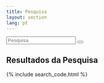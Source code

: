 ```yaml
---
title: Pesquisa
layout: section
lang: pt
---
```


<div id="#search">
    <form id="search-form" action="/search" method="get">
        <input id="search-input" class="search-input" type="text" name="search" placeholder="Pesquisa" />
        <input type="hidden" name="lang" value="{{ page.lang }}" />
        <button id="search-submit"><span class="fa fa-search"></span></button>
    </form>
</div>

## Resultados da Pesquisa

{% include search_code.html %}
